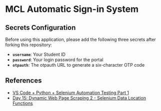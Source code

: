 # MCL Automatic Sign-in System

## Secrets Configuration

Before using this application, please add the following three secrets after forking this repository:

- **`username`**: Your Student ID
- **`password`**: Your login password for the portal
- **`otpauth`**: The otpauth URL to generate a six-character OTP code

## References

- [VS Code + Python + Selenium Automation Testing Part 1](https://medium.com/begonia-design/vs-code-python-selenium-%E8%87%AA%E5%8B%95%E5%8C%96%E6%B8%AC%E8%A9%A6-part-1-30d6c0ea92af)
- [Day 15: Dynamic Web Page Scraping 2 - Selenium Data Location Functions](https://ithelp.ithome.com.tw/articles/10300961)
